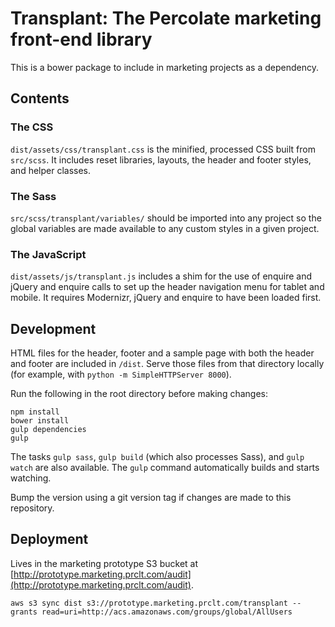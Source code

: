 # Transplant: The Percolate marketing front-end library

This is a bower package to include in marketing projects as a dependency.

## Contents

### The CSS

`dist/assets/css/transplant.css` is the minified, processed CSS built from `src/scss`. It includes reset libraries, layouts, the header and footer styles, and helper classes.

### The Sass

`src/scss/transplant/variables/` should be imported into any project so the global variables are made available to any custom styles in a given project.

### The JavaScript

`dist/assets/js/transplant.js` includes a shim for the use of enquire and jQuery and enquire calls to set up the header navigation menu for tablet and mobile. It requires Modernizr, jQuery and enquire to have been loaded first.

## Development

HTML files for the header, footer and a sample page with both the header and footer are included in `/dist`. Serve those files from that directory locally (for example, with `python -m SimpleHTTPServer 8000`).

Run the following in the root directory before making changes:

`npm install`  
`bower install`  
`gulp dependencies`  
`gulp`  

The tasks `gulp sass`, `gulp build` (which also processes Sass), and `gulp watch` are also available. The `gulp` command automatically builds and starts watching.

Bump the version using a git version tag if changes are made to this repository.

## Deployment

Lives in the marketing prototype S3 bucket at [http://prototype.marketing.prclt.com/audit](http://prototype.marketing.prclt.com/audit).

`aws s3 sync dist s3://prototype.marketing.prclt.com/transplant --grants read=uri=http://acs.amazonaws.com/groups/global/AllUsers`
